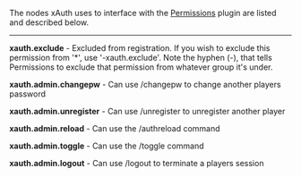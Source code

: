 The nodes xAuth uses to interface with the [Permissions](http://forums.bukkit.org/threads/admn-dev-permissions-v2-5-4-phoenix-now-with-real-multiworld-permissions-556.5974/) plugin are listed and described below.

***
**xauth.exclude** - Excluded from registration. If you wish to exclude this permission from '*', use '-xauth.exclude'.  Note the hyphen (-), that tells Permissions to exclude that permission from whatever group it's under.

**xauth.admin.changepw** - Can use /changepw to change another players password  

**xauth.admin.unregister** - Can use /unregister to unregister another player  

**xauth.admin.reload** - Can use the /authreload command  

**xauth.admin.toggle** - Can use the /toggle command

**xauth.admin.logout** - Can use /logout to terminate a players session